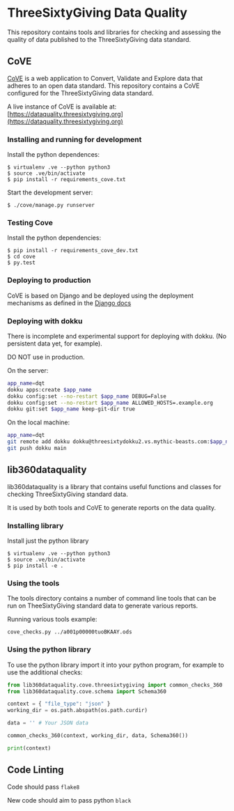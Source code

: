 # ThreeSixtyGiving Data Quality

This repository contains tools and libraries for checking and assessing the quality of data published to the ThreeSixtyGiving data standard.

## CoVE

[CoVE](https://github.com/OpenDataServices/cove) is a web application to Convert, Validate and Explore data that adheres to an open data standard. This repository contains a CoVE configured for the ThreeSixtyGiving data standard.

A live instance of CoVE is available at: [https://dataquality.threesixtygiving.org](https://dataquality.threesixtygiving.org)
### Installing and running for development

Install the python dependences:
```
$ virtualenv .ve --python python3
$ source .ve/bin/activate
$ pip install -r requirements_cove.txt
```

Start the development server:
```
$ ./cove/manage.py runserver
```

### Testing Cove

Install the python dependencies:
```
$ pip install -r requirements_cove_dev.txt
$ cd cove
$ py.test
```

### Deploying to production

CoVE is based on Django and be deployed using the deployment mechanisms as defined in the [Django docs](https://docs.djangoproject.com/en/3.1/howto/deployment/)

### Deploying with dokku

There is incomplete and experimental support for deploying with dokku. (No persistent data yet, for example).

DO NOT use in production.

On the server:

```bash
app_name=dqt
dokku apps:create $app_name
dokku config:set --no-restart $app_name DEBUG=False
dokku config:set --no-restart $app_name ALLOWED_HOSTS=.example.org
dokku git:set $app_name keep-git-dir true
```

On the local machine:

```bash
app_name=dqt
git remote add dokku dokku@threesixtydokku2.vs.mythic-beasts.com:$app_name
git push dokku main
```


## lib360dataquality

lib360dataquality is a library that contains useful functions and classes for checking ThreeSixtyGiving standard data.

It is used by both tools and CoVE to generate reports on the data quality.

### Installing library

Install just the python library

```
$ virtualenv .ve --python python3
$ source .ve/bin/activate
$ pip install -e .
```

### Using the tools

The tools directory contains a number of command line tools that can be run on TheeSixtyGiving standard data to generate various reports.

Running various tools example:
```
cove_checks.py ../a001p00000tuoBKAAY.ods
```

### Using the python library

To use the python library import it into your python program, for example to use the additional checks:

```python
from lib360dataquality.cove.threesixtygiving import common_checks_360
from lib360dataquality.cove.schema import Schema360

context = { "file_type": "json" }
working_dir = os.path.abspath(os.path.curdir)

data = '' # Your JSON data

common_checks_360(context, working_dir, data, Schema360())

print(context)
```

## Code Linting

Code should pass `flake8`

New code should aim to pass python `black`
